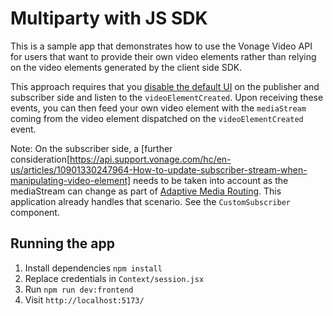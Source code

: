 # Multiparty with JS SDK

This is a sample app that demonstrates how to use the Vonage Video API for users that want to provide their own video elements rather than relying on the video elements generated by the client side SDK.

This approach requires that you [disable the default UI](https://tokbox.com/developer/guides/customize-ui/js/#video-element) on the publisher and subscriber side and listen to the `videoElementCreated`. Upon receiving these events, you can then feed your own video element with the `mediaStream` coming from the video element dispatched on the `videoElementCreated` event.

Note: On the subscriber side, a [further consideration[https://api.support.vonage.com/hc/en-us/articles/10901330247964-How-to-update-subscriber-stream-when-manipulating-video-element] needs to be taken into account as the mediaStream can change as part of [Adaptive Media Routing](https://tokbox.com/developer/guides/create-session/). This application already handles that scenario. See the `CustomSubscriber` component.

## Running the app

1. Install dependencies `npm install`
2. Replace credentials in `Context/session.jsx`
3. Run `npm run dev:frontend`
4. Visit `http://localhost:5173/`
